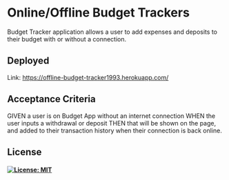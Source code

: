 # Online/Offline Budget Trackers

 Budget Tracker application  allows a user to add expenses and deposits to their budget with or without a connection.

## Deployed

  Link: https://offline-budget-tracker1993.herokuapp.com/

  
## Acceptance Criteria
  GIVEN a user is on Budget App without an internet connection
  WHEN the user inputs a withdrawal or deposit
  THEN that will be shown on the page, and added to their transaction history when their connection is back online.




## License
#### [![License: MIT](https://img.shields.io/badge/License-MIT-yellow.svg)](https://opensource.org/licenses/MIT)
